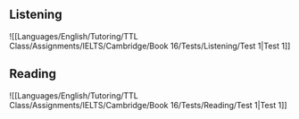 
## Listening

![[Languages/English/Tutoring/TTL Class/Assignments/IELTS/Cambridge/Book 16/Tests/Listening/Test 1|Test 1]]



## Reading

![[Languages/English/Tutoring/TTL Class/Assignments/IELTS/Cambridge/Book 16/Tests/Reading/Test 1|Test 1]]


